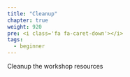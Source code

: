 ```yaml
---
title: "Cleanup"
chapter: true
weight: 920
pre: <i class='fa fa-caret-down'></i>
tags:
  - beginner
---
```



Cleanup the workshop resources
